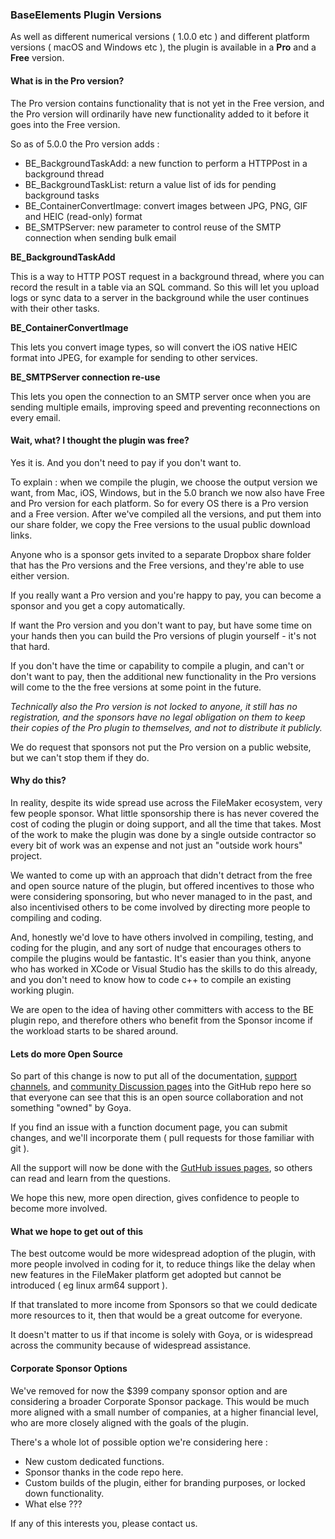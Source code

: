 ### BaseElements Plugin Versions

As well as different numerical versions ( 1.0.0 etc ) and different platform versions ( macOS and Windows etc ), the plugin is available in a **Pro** and a **Free** version.

#### What is in the Pro version?

The Pro version contains functionality that is not yet in the Free version, and the Pro version will ordinarily have new functionality added to it before it goes into the Free version.

So as of 5.0.0 the Pro version adds :

* BE_BackgroundTaskAdd: a new function to perform a HTTPPost in a background thread
* BE_BackgroundTaskList: return a value list of ids for pending background tasks
* BE_ContainerConvertImage: convert images between JPG, PNG, GIF and HEIC (read-only) format
* BE_SMTPServer: new parameter to control reuse of the SMTP connection when sending bulk email

**BE_BackgroundTaskAdd**

This is a way to HTTP POST request in a background thread, where you can record the result in a table via an SQL command.  So this will let you upload logs or sync data to a server in the background while the user continues with their other tasks.

**BE_ContainerConvertImage**

This lets you convert image types, so will convert the iOS native HEIC format into JPEG, for example for sending to other services.

**BE_SMTPServer connection re-use**

This lets you open the connection to an SMTP server once when you are sending multiple emails, improving speed and preventing reconnections on every email.

#### Wait, what?  I thought the plugin was free?

Yes it is.  And you don't need to pay if you don't want to.

To explain : when we compile the plugin, we choose the output version we want, from Mac, iOS, Windows, but in the 5.0 branch we now also have Free and Pro version for each platform.  So for every OS there is a Pro version and a Free version.  After we've compiled all the versions, and put them into our share folder, we copy the Free versions to the usual public download links.

Anyone who is a sponsor gets invited to a separate Dropbox share folder that has the Pro versions and the Free versions, and they're able to use either version.

If you really want a Pro version and you're happy to pay, you can become a sponsor and you get a copy automatically.  

If want the Pro version and you don't want to pay, but have some time on your hands then you can build the Pro versions of plugin yourself - it's not that hard.

If you don't have the time or capability to compile a plugin, and can't or don't want to pay, then the additional new functionality in the Pro versions will come to the the free versions at some point in the future.

*Technically also the Pro version is not locked to anyone, it still has no registration, and the sponsors have no legal obligation on them to keep their copies of the Pro plugin to themselves, and not to distribute it publicly.*

We do request that sponsors not put the Pro version on a public website, but we can't stop them if they do.

#### Why do this?

In reality, despite its wide spread use across the FileMaker ecosystem, very few people sponsor.  What little sponsorship there is has never covered the cost of coding the plugin or doing support, and all the time that takes.  Most of the work to make the plugin was done by a single outside contractor so every bit of work was an expense and not just an "outside work hours" project.

We wanted to come up with an approach that didn't detract from the free and open source nature of the plugin, but offered incentives to those who were considering sponsoring, but who never managed to in the past, and also incentivised others to be come involved by directing more people to compiling and coding.

And, honestly we'd love to have others involved in compiling, testing, and coding for the plugin, and any sort of nudge that encourages others to compile the plugins would be fantastic.  It's easier than you think, anyone who has worked in XCode or Visual Studio has the skills to do this already, and you don't need to know how to code c++ to compile an existing working plugin.

We are open to the idea of having other committers with access to the BE plugin repo, and therefore others who benefit from the Sponsor income if the workload starts to be shared around.

#### Lets do more Open Source

So part of this change is now to put all of the documentation, [support channels](https://github.com/GoyaPtyLtd/BaseElements-Plugin/issues), and [community Discussion pages](https://github.com/GoyaPtyLtd/BaseElements-Plugin/discussions) into the GitHub repo here so that everyone can see that this is an open source collaboration and not something "owned" by Goya.

If you find an issue with a function document page, you can submit changes, and we'll incorporate them ( pull requests for those familiar with git ).

All the support will now be done with the [GutHub issues pages](https://github.com/GoyaPtyLtd/BaseElements-Plugin/issues), so others can read and learn from the questions.

We hope this new, more open direction, gives confidence to people to become more involved.

#### What we hope to get out of this

The best outcome would be more widespread adoption of the plugin, with more people involved in coding for it, to reduce things like the delay when new features in the FileMaker platform get adopted but cannot be introduced ( eg linux arm64 support ).

If that translated to more income from Sponsors so that we could dedicate more resources to it, then that would be a great outcome for everyone.

It doesn't matter to us if that income is solely with Goya, or is widespread across the community because of widespread assistance.

#### Corporate Sponsor Options

We've removed for now the $399 company sponsor option and are considering a broader Corporate Sponsor package.  This would be much more aligned with a small number of companies, at a higher financial level, who are more closely aligned with the goals of the plugin.

There's a whole lot of possible option we're considering here :

* New custom dedicated functions.
* Sponsor thanks in the code repo here.
* Custom builds of the plugin, either for branding purposes, or locked down functionality.
* What else ???

If any of this interests you, please contact us.

